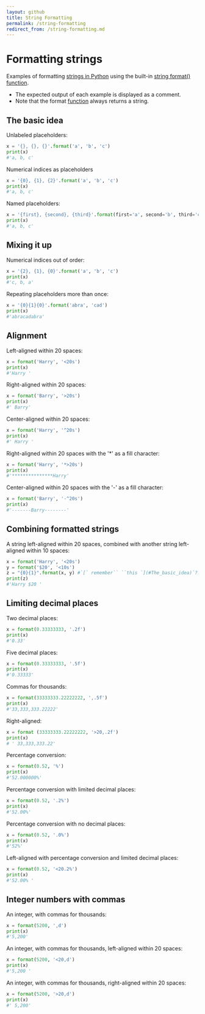 ```yaml
---
layout: github
title: String Formatting
permalink: /string-formatting
redirect_from: /string-formatting.md
---
```


# Formatting strings

Examples of formatting [strings in Python](string-basics.md) using the built-in [string format() function](https://docs.python.org/3/library/string.html#format-examples).

- The expected output of each example is displayed as a comment.
- Note that the format [function](functions.md) always returns a string.

## The basic idea

Unlabeled placeholders:

```python
x = '{}, {}, {}'.format('a', 'b', 'c')
print(x)
#'a, b, c'
```

Numerical indices as placeholders

```python
x = '{0}, {1}, {2}'.format('a', 'b', 'c')
print(x)
#'a, b, c'
```

Named placeholders:

```python
x = '{first}, {second}, {third}'.format(first='a', second='b', third='c')
print(x)
#'a, b, c'
```

## Mixing it up

Numerical indices out of order:

```python
x = '{2}, {1}, {0}'.format('a', 'b', 'c')
print(x)
#'c, b, a'
```

Repeating placeholders more than once:

```python
x = '{0}{1}{0}'.format('abra', 'cad')
print(x)
#'abracadabra'
```

## Alignment

Left-aligned within 20 spaces:

```python
x = format('Harry', '<20s')
print(x)
#'Harry '
```

Right-aligned within 20 spaces:

```python
x = format('Barry', '>20s')
print(x)
#' Barry'
```

Center-aligned within 20 spaces:

```python
x = format('Harry', '^20s')
print(x)
#' Harry '
```

Right-aligned within 20 spaces with the \'\*\' as a fill character:

```python
x = format('Harry', '*>20s')
print(x)
#'***************Harry'
```

Center-aligned within 20 spaces with the \'-\' as a fill character:

```python
x = format('Barry', '-^20s')
print(x)
#'-------Barry--------'
```

## Combining formatted strings

A string left-aligned within 20 spaces, combined with another string
left-aligned within 10 spaces:

```python
x = format('Harry', '<20s')
y = format('$20', '<10s')
z = "{0}{1}".format(x, y) #`[` remember`` ``this `](#The_basic_idea)`?!
print(z)
#'Harry $20 '
```

## Limiting decimal places

Two decimal places:

```python
x = format(0.33333333, '.2f')
print(x)
#'0.33'
```

Five decimal places:

```python
x = format(0.33333333, '.5f')
print(x)
#'0.33333'
```

Commas for thousands:

```python
x = format(33333333.22222222, ',.5f')
print(x)
#'33,333,333.22222'
```

Right-aligned:

```python
x = format (33333333.22222222, '>20,.2f')
print(x)
# ' 33,333,333.22'
```

Percentage conversion:

```python
x = format(0.52, '%')
print(x)
#'52.000000%'
```

Percentage conversion with limited decimal places:

```python
x = format(0.52, '.2%')
print(x)
#'52.00%'
```

Percentage conversion with no decimal places:

```python
x = format(0.52, '.0%')
print(x)
#'52%'
```

Left-aligned with percentage conversion and limited decimal places:

```python
x = format(0.52, '<20.2%')
print(x)
#'52.00% '
```

## Integer numbers with commas

An integer, with commas for thousands:

```python
x = format(5200, ',d')
print(x)
#'5,200'
```

An integer, with commas for thousands, left-aligned within 20 spaces:

```python
x = format(5200, '<20,d')
print(x)
#'5,200 '
```

An integer, with commas for thousands, right-aligned within 20 spaces:

```python
x = format(5200, '>20,d')
print(x)
#' 5,200'
```
